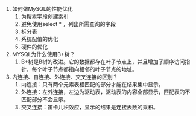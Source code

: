 1. 如何做MySQL的性能优化
   1. 为搜索字段创建索引
   2. 避免使用select * ，列出所需查询的字段
   3. 拆分表
   4. 系统配值的优化
   5. 硬件的优化
2. MYSQL为什么使用B+树？
   1. B+树是B树的改进。它的数据都存在叶子节点上，并且增加了顺序访问指针，每个叶子节点都指向相邻的叶子节点的地址。
3. 内连接、自连接、外连接、交叉连接的区别？
   1. 内连接：只有两个元素表相匹配的部分才能在结果集中显示。
   2. 外连接：左外连接，左边为驱动表，驱动表的内容全部显示，匹配表的不匹配部分不会显示。
   3. 交叉连接：笛卡儿积效应，显示的结果是连接表数的乘积。